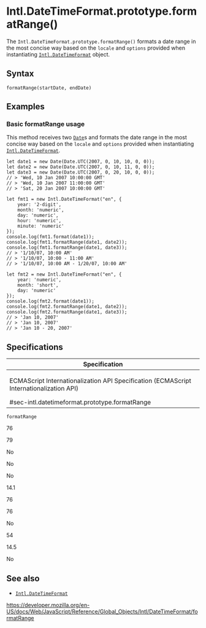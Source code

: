 Intl.DateTimeFormat.prototype.formatRange()
===========================================

The `Intl.DateTimeFormat.prototype.formatRange()` formats a date range in the most concise way based on the `locale` and `options` provided when instantiating [`Intl.DateTimeFormat`](../datetimeformat) object.

Syntax
------

    formatRange(startDate, endDate)

Examples
--------

### Basic formatRange usage

This method receives two [`Date`](../../date)s and formats the date range in the most concise way based on the `locale` and `options` provided when instantiating [`Intl.DateTimeFormat`](../datetimeformat).

    let date1 = new Date(Date.UTC(2007, 0, 10, 10, 0, 0));
    let date2 = new Date(Date.UTC(2007, 0, 10, 11, 0, 0));
    let date3 = new Date(Date.UTC(2007, 0, 20, 10, 0, 0));
    // > 'Wed, 10 Jan 2007 10:00:00 GMT'
    // > 'Wed, 10 Jan 2007 11:00:00 GMT'
    // > 'Sat, 20 Jan 2007 10:00:00 GMT'

    let fmt1 = new Intl.DateTimeFormat("en", {
        year: '2-digit',
        month: 'numeric',
        day: 'numeric',
        hour: 'numeric',
        minute: 'numeric'
    });
    console.log(fmt1.format(date1));
    console.log(fmt1.formatRange(date1, date2));
    console.log(fmt1.formatRange(date1, date3));
    // > '1/10/07, 10:00 AM'
    // > '1/10/07, 10:00 - 11:00 AM'
    // > '1/10/07, 10:00 AM - 1/20/07, 10:00 AM'

    let fmt2 = new Intl.DateTimeFormat("en", {
        year: 'numeric',
        month: 'short',
        day: 'numeric'
    });
    console.log(fmt2.format(date1));
    console.log(fmt2.formatRange(date1, date2));
    console.log(fmt2.formatRange(date1, date3));
    // > 'Jan 10, 2007'
    // > 'Jan 10, 2007'
    // > 'Jan 10 - 20, 2007'

Specifications
--------------

<table><colgroup><col style="width: 100%" /></colgroup><thead><tr class="header"><th>Specification</th></tr></thead><tbody><tr class="odd"><td><p>ECMAScript Internationalization API Specification (ECMAScript Internationalization API)<br />
</p><span class="small">#sec-intl.datetimeformat.prototype.formatRange</span></td></tr></tbody></table>

`formatRange`

76

79

No

No

No

14.1

76

76

No

54

14.5

No

See also
--------

-   [`Intl.DateTimeFormat`](../datetimeformat)

<a href="https://developer.mozilla.org/en-US/docs/Web/JavaScript/Reference/Global_Objects/Intl/DateTimeFormat/formatRange" class="_attribution-link">https://developer.mozilla.org/en-US/docs/Web/JavaScript/Reference/Global_Objects/Intl/DateTimeFormat/formatRange</a>
